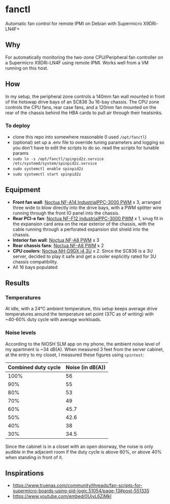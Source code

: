 # fanctl
Automatic fan control for remote IPMI on Debian with Supermicro X9DRi-LN4F+

## Why

For automatically monitoring the two-zone CPU/Peripheral fan controller on a Supermicro X9DRi-LN4F using remote IPMI. Works well from a VM running on this host.

## How

In my setup, the peripheral zone controls a 140mm fan wall mounted in front of the hotswap drive bays of an SC836 3u 16-bay chassis. The CPU zone controls the CPU fans, rear case fans, and a 120mm fan mounted on the rear of the chassis behind the HBA cards to pull air through their heatsinks.

### To deploy

- clone this repo into somewhere reasonable (I used `/opt/fanctl`)
- (optional) set up a .env file to override tuning parameters and logging so you don't have to edit the scripts to do so. read the scripts for tunable params
- `sudo ln -s /opt/fanctl/spinpid2z.service /etc/systemd/system/spinpid2z.service`
- `sudo systemctl enable spinpid2z`
- `sudo systemctl start spinpid2z`

## Equipment

- **Front fan wall**: [Noctua NF-A14 IndustrialPPC-3000 PWM](https://noctua.at/en/nf-a14-industrialppc-3000-pwm) x 3, arranged three wide to blow directly into the drive bays, with a PWM splitter wire running through the front IO panel into the chassis.
- **Rear PCI-e fan**: [Noctua NF-F12 IndustrialPPC-3000 PWM](https://noctua.at/en/nf-f12-industrialppc-3000-pwm) x 1, snug fit in the expansion card area on the rear exterior of the chassis, with the cable running through a perforated expansion slot shield into the chassis.
- **Interior fan wall**: [Noctua NF-A8 PWM](https://noctua.at/en/products/fan/nf-a8-pwm) x 3
- **Rear chassis fans**: [Noctua NF-A8 PWM](https://noctua.at/en/products/fan/nf-a8-pwm) x 2
- **CPU coolers**: [Noctua NH-D9DX i4 3U](https://noctua.at/en/nh-d9dx-i4-3u) x 2. Since the SC836 is a 3U server, decided to play it safe and get a cooler explicitly rated for 3U chassis compatibility.
- All 16 bays populated

## Results

### Temperatures
At idle, with a 24℃ ambient temperature, this setup keeps average drive temperatures around the temperature set point (37C as of writing) with ~40-60% duty cycle with average workloads.

### Noise levels
According to the NIOSH SLM app on my phone, the ambient noise level of my apartment is ~34 dB(A). When measured 3 feet from the server cabinet, at the entry to my closet, I measured these figures using `spintest`:

|Combined duty cycle|Noise (in dB(A))|
|---|---|
|100%|56|
|90%|55|
|80%|53|
|70%|49|
|60%|45.7|
|50%|42.6|
|40%|38|
|30%|34.5|

Since the cabinet is in a closet with an open doorway, the noise is only audible in the adjacent room if the duty cycle is above 60%, or above 40% when standing in front of it.

## Inspirations

- https://www.truenas.com/community/threads/fan-scripts-for-supermicro-boards-using-pid-logic.51054/page-13#post-551335
- https://www.youtube.com/embed/0UjyL6ZiMkI
